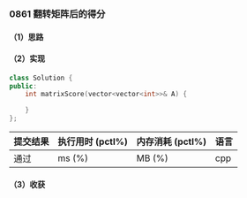 ### 0861 翻转矩阵后的得分

#### （1）思路

#### （2）实现

```cpp
class Solution {
public:
    int matrixScore(vector<vector<int>>& A) {

    }
};
```

| 提交结果 | 执行用时 (pctl%) | 内存消耗 (pctl%) | 语言 |
|:---------|:-----------------|:-----------------|:-----|
| 通过     |  ms (%)   |  MB (%)  | cpp  |

#### （3）收获
